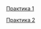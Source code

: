 [Практика 1](https://github.com/Roenko-KS/SPO/blob/main/Practice1/Untitled-1.js)

[Практика 2](https://github.com/Roenko-KS/SPO/blob/main/Practice2/index.html)
